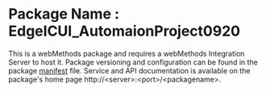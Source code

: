 # Package Name : EdgeICUI_AutomaionProject0920
This is a webMethods package and requires a webMethods Integration Server to host it. Package versioning and configuration can be found in the package [manifest](./EdgeICUI_AutomaionProject0920/manifest.v3) file. Service and API documentation is available on the package's home page http://&lt;server&gt;:&lt;port&gt;/&lt;packagename>.